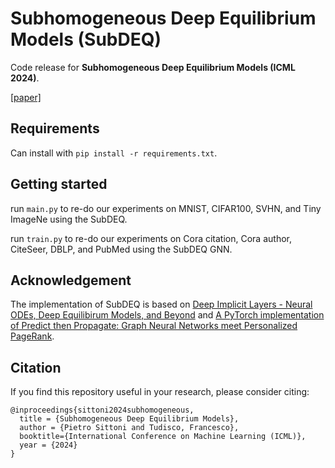 # Subhomogeneous Deep Equilibrium Models (SubDEQ)

Code release for **Subhomogeneous Deep Equilibrium Models (ICML 2024)**. 

[[paper]](https://arxiv.org/pdf/2403.00720)

## Requirements
Can install with `pip install -r requirements.txt`.

## Getting started
run `main.py` to re-do our experiments on MNIST, CIFAR100, SVHN, and Tiny ImageNe using the SubDEQ.

run `train.py` to re-do our experiments on Cora citation, Cora author, CiteSeer, DBLP, and PubMed using the SubDEQ GNN.

## Acknowledgement
The implementation of SubDEQ is based on [Deep Implicit Layers - Neural ODEs, Deep Equilibirum Models, and Beyond](https://implicit-layers-tutorial.org/) and [A PyTorch implementation of Predict then Propagate: Graph Neural Networks meet Personalized PageRank](https://github.com/benedekrozemberczki/APPNP).

## Citation
If you find this repository useful in your research, please consider citing:

```
@inproceedings{sittoni2024subhomogeneous,
  title = {Subhomogeneous Deep Equilibrium Models},
  author = {Pietro Sittoni and Tudisco, Francesco},
  booktitle={International Conference on Machine Learning (ICML)},
  year = {2024}
}
